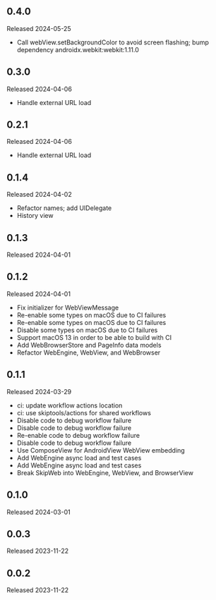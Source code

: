 ## 0.4.0

Released 2024-05-25

  - Call webView.setBackgroundColor to avoid screen flashing; bump dependency androidx.webkit:webkit:1.11.0

## 0.3.0

Released 2024-04-06

  - Handle external URL load

## 0.2.1

Released 2024-04-06

  - Handle external URL load

## 0.1.4

Released 2024-04-02

  - Refactor names; add UIDelegate
  - History view

## 0.1.3

Released 2024-04-01


## 0.1.2

Released 2024-04-01

  - Fix initializer for WebViewMessage
  - Re-enable some types on macOS due to CI failures
  - Re-enable some types on macOS due to CI failures
  - Disable some types on macOS due to CI failures
  - Support macOS 13 in order to be able to build with CI
  - Add WebBrowserStore and PageInfo data models
  - Refactor WebEngine, WebView, and WebBrowser

## 0.1.1

Released 2024-03-29

  - ci: update workflow actions location
  - ci: use skiptools/actions for shared workflows
  - Disable code to debug workflow failure
  - Disable code to debug workflow failure
  - Re-enable code to debug workflow failure
  - Disable code to debug workflow failure
  - Use ComposeView for AndroidView WebView embedding
  - Add WebEngine async load and test cases
  - Add WebEngine async load and test cases
  - Break SkipWeb into WebEngine, WebView, and BrowserView

## 0.1.0

Released 2024-03-01


## 0.0.3

Released 2023-11-22


## 0.0.2

Released 2023-11-22


